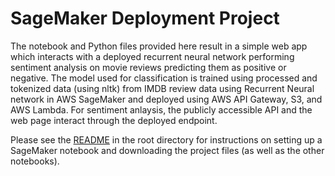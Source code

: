 # SageMaker Deployment Project

The notebook and Python files provided here result in a simple web app which interacts with a deployed recurrent neural network performing sentiment analysis on movie reviews predicting them as positive or negative. The model used for classification is trained using processed and tokenized data (using nltk) from IMDB review data using Recurrent Neural network in AWS SageMaker and deployed using AWS API Gateway, S3, and AWS Lambda. For sentiment anlaysis, the publicly accessible API and the web page interact through the deployed endpoint.

Please see the [README](https://github.com/udacity/sagemaker-deployment/tree/master/README.md) in the root directory for instructions on setting up a SageMaker notebook and downloading the project files (as well as the other notebooks).
